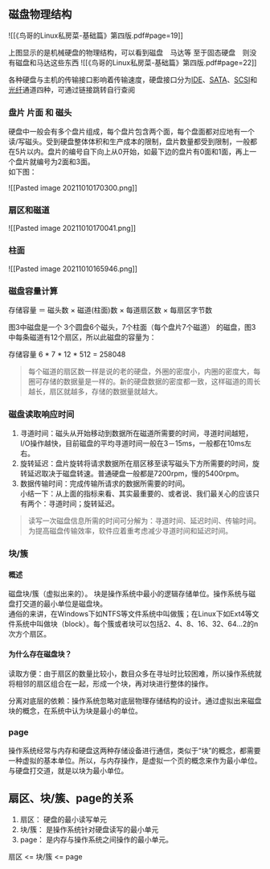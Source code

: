 ## 磁盘物理结构
![[《鸟哥的Linux私房菜-基础篇》第四版.pdf#page=19]]

上图显示的是机械硬盘的物理结构，可以看到磁盘　马达等
至于固态硬盘　则没有磁盘和马达这些东西
![[《鸟哥的Linux私房菜-基础篇》第四版.pdf#page=22]]

各种硬盘与主机的传输接口影响着传输速度，硬盘接口分为[IDE](https://baike.baidu.com/item/IDE)、[SATA](https://baike.baidu.com/item/SATA)、[SCSI](https://baike.baidu.com/item/SCSI)和[光纤](https://baike.baidu.com/item/%E5%85%89%E7%BA%A4)通道四种，可通过链接跳转自行查阅



### 盘片 片面 和 磁头

硬盘中一般会有多个盘片组成，每个盘片包含两个面，每个盘面都对应地有一个读/写磁头。受到硬盘整体体积和生产成本的限制，盘片数量都受到限制，一般都在5片以内。盘片的编号自下向上从0开始，如最下边的盘片有0面和1面，再上一个盘片就编号为2面和3面。  
如下图：

![[Pasted image 20211010170300.png]]

### 扇区和磁道
![[Pasted image 20211010170041.png]]

### 柱面
![[Pasted image 20211010165946.png]]


### 磁盘容量计算

存储容量 ＝ 磁头数 × 磁道(柱面)数 × 每道扇区数 × 每扇区字节数

图3中磁盘是一个 3个圆盘6个磁头，7个柱面（每个盘片7个磁道） 的磁盘，图3中每条磁道有12个扇区，所以此磁盘的容量为：

存储容量 6 * 7 * 12 * 512 = 258048

> 每个磁道的扇区数一样是说的老的硬盘，外圈的密度小，内圈的密度大，每圈可存储的数据量是一样的。新的硬盘数据的密度都一致，这样磁道的周长越长，扇区就越多，存储的数据量就越大。

### 磁盘读取响应时间

1.  寻道时间：磁头从开始移动到数据所在磁道所需要的时间，寻道时间越短，I/O操作越快，目前磁盘的平均寻道时间一般在3－15ms，一般都在10ms左右。
2.  旋转延迟：盘片旋转将请求数据所在扇区移至读写磁头下方所需要的时间，旋转延迟取决于磁盘转速。普通硬盘一般都是7200rpm，慢的5400rpm。
3.  数据传输时间：完成传输所请求的数据所需要的时间。  
    小结一下：从上面的指标来看、其实最重要的、或者说、我们最关心的应该只有两个：寻道时间；旋转延迟。

> 读写一次磁盘信息所需的时间可分解为：寻道时间、延迟时间、传输时间。为提高磁盘传输效率，软件应着重考虑减少寻道时间和延迟时间。

### 块/簇

#### 概述

磁盘块/簇（虚拟出来的）。 块是操作系统中最小的逻辑存储单位。操作系统与磁盘打交道的最小单位是磁盘块。  
通俗的来讲，在Windows下如NTFS等文件系统中叫做簇；在Linux下如Ext4等文件系统中叫做块（block）。每个簇或者块可以包括2、4、8、16、32、64…2的n次方个扇区。

#### 为什么存在磁盘块？

读取方便：由于扇区的数量比较小，数目众多在寻址时比较困难，所以操作系统就将相邻的扇区组合在一起，形成一个块，再对块进行整体的操作。

分离对底层的依赖：操作系统忽略对底层物理存储结构的设计。通过虚拟出来磁盘块的概念，在系统中认为块是最小的单位。

### page

操作系统经常与内存和硬盘这两种存储设备进行通信，类似于“块”的概念，都需要一种虚拟的基本单位。所以，与内存操作，是虚拟一个页的概念来作为最小单位。与硬盘打交道，就是以块为最小单位。

## 扇区、块/簇、page的关系

1.  扇区： 硬盘的最小读写单元
2.  块/簇： 是操作系统针对硬盘读写的最小单元
3.  page： 是内存与操作系统之间操作的最小单元。

扇区 <= 块/簇 <= page

